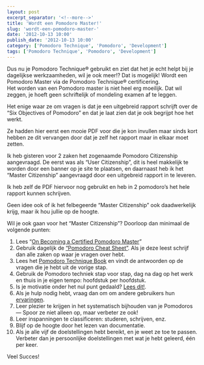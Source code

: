 ```yaml
---
layout: post
excerpt_separator: '<!--more-->'
title: 'Wordt een Pomodoro Master!'
slug: 'wordt-een-pomodoro-master-'
date: '2012-10-13 10:00'
publish_date: '2012-10-13 10:00'
category: ['Pomodoro Technique', 'Pomodoro', 'Development']
tags: ['Pomodoro Technique', 'Pomodoro', 'Development']
---
```

Dus nu je Pomodoro Technique® gebruikt en ziet dat het je echt helpt bij je
dagelijkse werkzaamheden, wil je ook meer!? Dat is mogelijk! Wordt een
Pomodoro Master via de Pomodoro Technique® certificering.  
Het worden van een Pomodoro master is niet heel erg moeilijk. Dat wil zeggen,
je hoeft geen schriftelijk of mondeling examen af te leggen.  
  
Het enige waar ze om vragen is dat je een uitgebreid rapport schrijft over de
“Six Objectives of Pomodoro” en dat je laat zien dat je ook begrijpt hoe het
werkt.  
  
Ze hadden hier eerst een mooie PDF voor die je kon invullen maar sinds kort
hebben ze dit vervangen door dat je zelf het rapport maar in elkaar moet
zetten.  
  
Ik heb gisteren voor 2 zaken het zogenaamde Pomodoro Citizenship aangevraagd.
De eerst was als “User Citizenship”, dit is heel makkelijk te worden door een
banner op je site te plaatsen, en daarnaast heb ik het “Master Citizenship”
aangevraagd door een uitgebreid rapport in te leveren.  
  
Ik heb zelf de PDF hiervoor nog gebruikt en heb in 2 pomodoro’s het hele
rapport kunnen schrijven.  
  
Geen idee ook of ik het felbegeerde “Master Citizenship” ook daadwerkelijk
krijg, maar ik hou jullie op de hoogte.  
  
Wil je ook gaan voor het “Master Citizenship”? Doorloop dan minimaal de
volgende punten:

  1. Lees “[On Becoming a Certified Pomodoro Master](http://www.pomodorotechnique.com/page/on-becoming-a-certified-pomodoro-master/)”
  2. Gebruik dagelijk de [“Pomodoro Cheat Sheet”](http://www.pomodorotechnique.com/wp-content/themes/pomodoro/pdf/Pomodoro-Cheat-Sheet.pdf). Als je deze leest schrijf dan alle zaken op waar je vragen over hebt.
  3. Lees het [Pomodoro Technique Book](http://www.pomodorotechnique.com/book/) en vindt de antwoorden op de vragen die je hebt uit de vorige stap.
  4. Gebruik de Pomodoro techniek stap voor stap, dag na dag op het werk en thuis in je eigen tempo: hoofdstuk per hoofdstuk.
  5. Is je motivatie onder het nul punt gedaald? [Lees dit!](http://www.fcgarage.com/2009/10/i-dont-want-to-be-motivated-by-anyone-but-myself.html).
  6. Als je hulp nodig hebt, vraag dan om om andere gebruikers hun [ervaringen](http://www.pomodorotechnique.com/experiences/).
  7. Leer plezier te krijgen in het systematisch bijhouden van je Pomodoros — Spoor ze niet alleen op, maar verbeter ze ook!
  8. Leer inspanningen te classificeren: studeren, schrijven, enz.
  9. Blijf op de hoogte door het lezen van documentatie.
  10. Als je alle vijf de doelstellingen hebt bereikt, en je weet ze toe te passen. Verbeter dan je persoonlijke doelstellingen met wat je hebt geleerd, één per keer.

Veel Succes!

